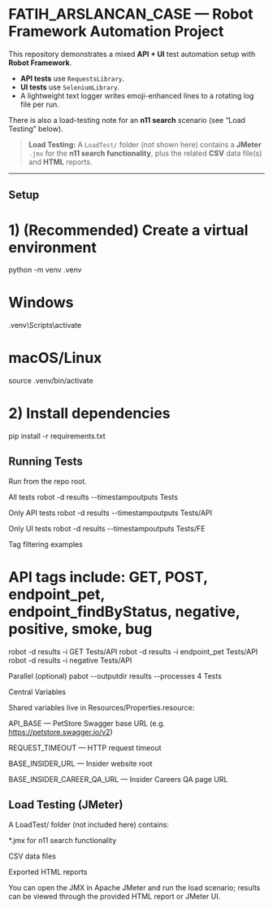 # FATIH_ARSLANCAN_CASE — Robot Framework Automation Project

This repository demonstrates a mixed **API + UI** test automation setup with **Robot Framework**.  
- **API tests** use `RequestsLibrary`.  
- **UI tests** use `SeleniumLibrary`.  
- A lightweight text logger writes emoji-enhanced lines to a rotating log file per run.

There is also a load-testing note for an **n11 search** scenario (see “Load Testing” below).



> **Load Testing:** A `LoadTest/` folder (not shown here) contains a **JMeter** `.jmx` for the **n11 search functionality**, plus the related **CSV** data file(s) and **HTML** reports.

---

## Setup

# 1) (Recommended) Create a virtual environment
python -m venv .venv
# Windows
.venv\Scripts\activate
# macOS/Linux
source .venv/bin/activate

# 2) Install dependencies
pip install -r requirements.txt

## Running Tests

Run from the repo root.

All tests
robot -d results --timestampoutputs Tests

Only API tests
robot -d results --timestampoutputs Tests/API

Only UI tests
robot -d results --timestampoutputs Tests/FE

Tag filtering examples
# API tags include: GET, POST, endpoint_pet, endpoint_findByStatus, negative, positive, smoke, bug
robot -d results -i GET Tests/API
robot -d results -i endpoint_pet Tests/API
robot -d results -i negative Tests/API

Parallel (optional)
pabot --outputdir results --processes 4 Tests


Central Variables

Shared variables live in Resources/Properties.resource:

API_BASE — PetStore Swagger base URL (e.g. https://petstore.swagger.io/v2)

REQUEST_TIMEOUT — HTTP request timeout

BASE_INSIDER_URL — Insider website root

BASE_INSIDER_CAREER_QA_URL — Insider Careers QA page URL



## Load Testing (JMeter)

A LoadTest/ folder (not included here) contains:

*.jmx for n11 search functionality

CSV data files

Exported HTML reports

You can open the JMX in Apache JMeter and run the load scenario; results can be viewed through the provided HTML report or JMeter UI.
